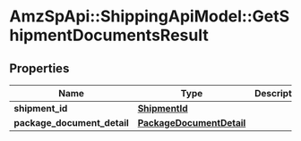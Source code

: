 # AmzSpApi::ShippingApiModel::GetShipmentDocumentsResult

## Properties
Name | Type | Description | Notes
------------ | ------------- | ------------- | -------------
**shipment_id** | [**ShipmentId**](ShipmentId.md) |  | 
**package_document_detail** | [**PackageDocumentDetail**](PackageDocumentDetail.md) |  | 

